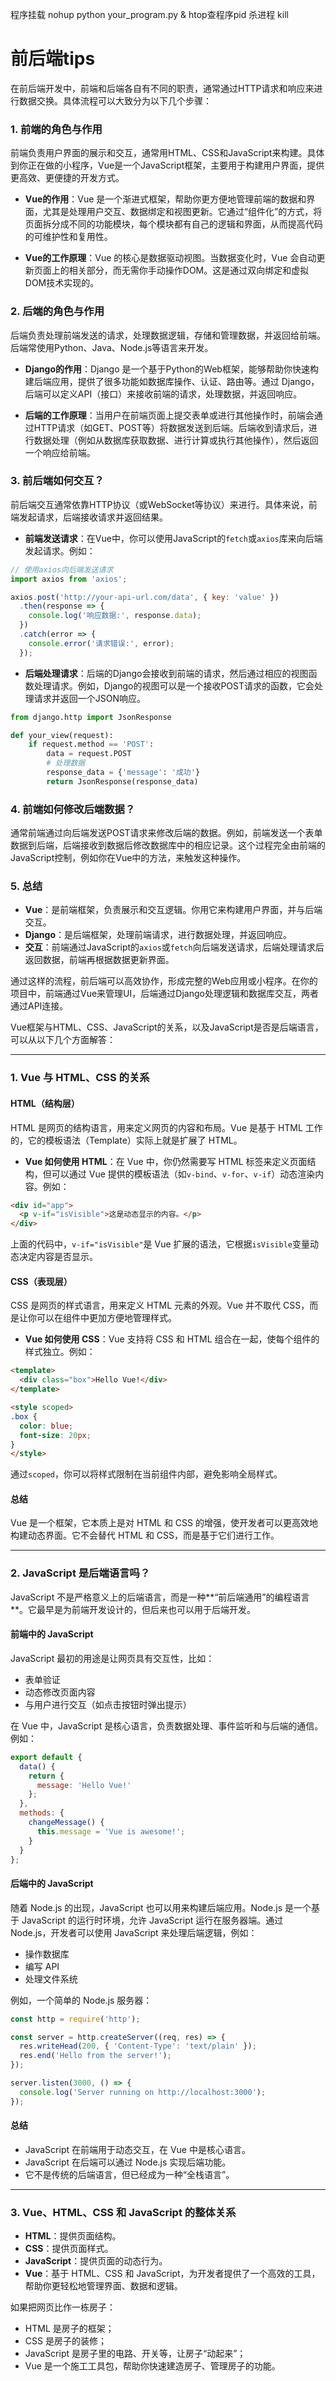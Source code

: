 程序挂载 nohup python your_program.py &
htop查程序pid    杀进程 kill <PID>
# 前后端tips
在前后端开发中，前端和后端各自有不同的职责，通常通过HTTP请求和响应来进行数据交换。具体流程可以大致分为以下几个步骤：

### 1. 前端的角色与作用
前端负责用户界面的展示和交互，通常用HTML、CSS和JavaScript来构建。具体到你正在做的小程序，Vue是一个JavaScript框架，主要用于构建用户界面，提供更高效、更便捷的开发方式。

- **Vue的作用**：Vue 是一个渐进式框架，帮助你更方便地管理前端的数据和界面，尤其是处理用户交互、数据绑定和视图更新。它通过“组件化”的方式，将页面拆分成不同的功能模块，每个模块都有自己的逻辑和界面，从而提高代码的可维护性和复用性。
  
- **Vue的工作原理**：Vue 的核心是数据驱动视图。当数据变化时，Vue 会自动更新页面上的相关部分，而无需你手动操作DOM。这是通过双向绑定和虚拟DOM技术实现的。

### 2. 后端的角色与作用
后端负责处理前端发送的请求，处理数据逻辑，存储和管理数据，并返回给前端。后端常使用Python、Java、Node.js等语言来开发。

- **Django的作用**：Django 是一个基于Python的Web框架，能够帮助你快速构建后端应用，提供了很多功能如数据库操作、认证、路由等。通过 Django，后端可以定义API（接口）来接收前端的请求，处理数据，并返回响应。

- **后端的工作原理**：当用户在前端页面上提交表单或进行其他操作时，前端会通过HTTP请求（如GET、POST等）将数据发送到后端。后端收到请求后，进行数据处理（例如从数据库获取数据、进行计算或执行其他操作），然后返回一个响应给前端。

### 3. 前后端如何交互？
前后端交互通常依靠HTTP协议（或WebSocket等协议）来进行。具体来说，前端发起请求，后端接收请求并返回结果。

- **前端发送请求**：在Vue中，你可以使用JavaScript的`fetch`或`axios`库来向后端发起请求。例如：

```javascript
// 使用axios向后端发送请求
import axios from 'axios';

axios.post('http://your-api-url.com/data', { key: 'value' })
  .then(response => {
    console.log('响应数据:', response.data);
  })
  .catch(error => {
    console.error('请求错误:', error);
  });
```

- **后端处理请求**：后端的Django会接收到前端的请求，然后通过相应的视图函数处理请求。例如，Django的视图可以是一个接收POST请求的函数，它会处理请求并返回一个JSON响应。

```python
from django.http import JsonResponse

def your_view(request):
    if request.method == 'POST':
        data = request.POST
        # 处理数据
        response_data = {'message': '成功'}
        return JsonResponse(response_data)
```

### 4. 前端如何修改后端数据？
通常前端通过向后端发送POST请求来修改后端的数据。例如，前端发送一个表单数据到后端，后端接收到数据后修改数据库中的相应记录。这个过程完全由前端的JavaScript控制，例如你在Vue中的方法，来触发这种操作。

### 5. 总结
- **Vue**：是前端框架，负责展示和交互逻辑。你用它来构建用户界面，并与后端交互。
- **Django**：是后端框架，处理前端请求，进行数据处理，并返回响应。
- **交互**：前端通过JavaScript的`axios`或`fetch`向后端发送请求，后端处理请求后返回数据，前端再根据数据更新界面。

通过这样的流程，前后端可以高效协作，形成完整的Web应用或小程序。在你的项目中，前端通过Vue来管理UI，后端通过Django处理逻辑和数据库交互，两者通过API连接。



Vue框架与HTML、CSS、JavaScript的关系，以及JavaScript是否是后端语言，可以从以下几个方面解答：

---

### **1. Vue 与 HTML、CSS 的关系**

#### **HTML（结构层）**
HTML 是网页的结构语言，用来定义网页的内容和布局。Vue 是基于 HTML 工作的，它的模板语法（Template）实际上就是扩展了 HTML。

- **Vue 如何使用 HTML**：在 Vue 中，你仍然需要写 HTML 标签来定义页面结构，但可以通过 Vue 提供的模板语法（如`v-bind`、`v-for`、`v-if`）动态渲染内容。例如：

```html
<div id="app">
  <p v-if="isVisible">这是动态显示的内容。</p>
</div>
```

上面的代码中，`v-if="isVisible"`是 Vue 扩展的语法，它根据`isVisible`变量动态决定内容是否显示。

#### **CSS（表现层）**
CSS 是网页的样式语言，用来定义 HTML 元素的外观。Vue 并不取代 CSS，而是让你可以在组件中更加方便地管理样式。

- **Vue 如何使用 CSS**：Vue 支持将 CSS 和 HTML 组合在一起，使每个组件的样式独立。例如：

```html
<template>
  <div class="box">Hello Vue!</div>
</template>

<style scoped>
.box {
  color: blue;
  font-size: 20px;
}
</style>
```

通过`scoped`，你可以将样式限制在当前组件内部，避免影响全局样式。

#### **总结**
Vue 是一个框架，它本质上是对 HTML 和 CSS 的增强，使开发者可以更高效地构建动态界面。它不会替代 HTML 和 CSS，而是基于它们进行工作。

---

### **2. JavaScript 是后端语言吗？**

JavaScript 不是严格意义上的后端语言，而是一种**“前后端通用”的编程语言**。它最早是为前端开发设计的，但后来也可以用于后端开发。

#### **前端中的 JavaScript**
JavaScript 最初的用途是让网页具有交互性，比如：
- 表单验证
- 动态修改页面内容
- 与用户进行交互（如点击按钮时弹出提示）

在 Vue 中，JavaScript 是核心语言，负责数据处理、事件监听和与后端的通信。例如：

```javascript
export default {
  data() {
    return {
      message: 'Hello Vue!'
    };
  },
  methods: {
    changeMessage() {
      this.message = 'Vue is awesome!';
    }
  }
};
```

#### **后端中的 JavaScript**
随着 Node.js 的出现，JavaScript 也可以用来构建后端应用。Node.js 是一个基于 JavaScript 的运行时环境，允许 JavaScript 运行在服务器端。通过 Node.js，开发者可以使用 JavaScript 来处理后端逻辑，例如：
- 操作数据库
- 编写 API
- 处理文件系统

例如，一个简单的 Node.js 服务器：

```javascript
const http = require('http');

const server = http.createServer((req, res) => {
  res.writeHead(200, { 'Content-Type': 'text/plain' });
  res.end('Hello from the server!');
});

server.listen(3000, () => {
  console.log('Server running on http://localhost:3000');
});
```

#### **总结**
- JavaScript 在前端用于动态交互，在 Vue 中是核心语言。
- JavaScript 在后端可以通过 Node.js 实现后端功能。
- 它不是传统的后端语言，但已经成为一种“全栈语言”。

---

### **3. Vue、HTML、CSS 和 JavaScript 的整体关系**
- **HTML**：提供页面结构。
- **CSS**：提供页面样式。
- **JavaScript**：提供页面的动态行为。
- **Vue**：基于 HTML、CSS 和 JavaScript，为开发者提供了一个高效的工具，帮助你更轻松地管理界面、数据和逻辑。

如果把网页比作一栋房子：
- HTML 是房子的框架；
- CSS 是房子的装修；
- JavaScript 是房子里的电路、开关等，让房子“动起来”；
- Vue 是一个施工工具包，帮助你快速建造房子、管理房子的功能。

